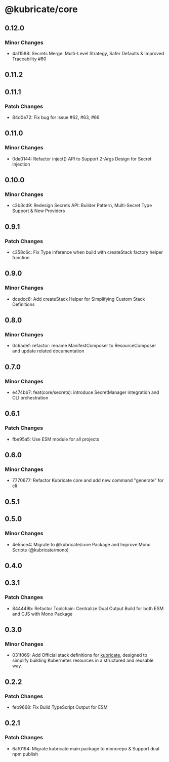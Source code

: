 # @kubricate/core

## 0.12.0

### Minor Changes

- 4a11588: Secrets Merge: Multi-Level Strategy, Safer Defaults & Improved Traceability #60

## 0.11.2

## 0.11.1

### Patch Changes

- 84d0e72: Fix bug for issue #62, #63, #66

## 0.11.0

### Minor Changes

- 0de0144: Refactor inject() API to Support 2-Args Design for Secret Injection

## 0.10.0

### Minor Changes

- c3b3cd9: Redesign Secrets API: Builder Pattern, Multi-Secret Type Support & New Providers

## 0.9.1

### Patch Changes

- c358c6c: Fix Type inference when build with createStack factory helper function

## 0.9.0

### Minor Changes

- dcedcc8: Add createStack Helper for Simplifying Custom Stack Definitions

## 0.8.0

### Minor Changes

- 0c6adef: refactor: rename ManifestComposer to ResourceComposer and update related documentation

## 0.7.0

### Minor Changes

- e474bb7: feat(core/secrets): introduce SecretManager integration and CLI orchestration

## 0.6.1

### Patch Changes

- fbe95a5: Use ESM module for all projects

## 0.6.0

### Minor Changes

- 7770677: Refactor Kubricate core and add new command "generate" for cli

## 0.5.1

## 0.5.0

### Minor Changes

- 4e55ce4: Migrate to @kubricate/core Package and Improve Mono Scripts (@kubricate/mono)

## 0.4.0

## 0.3.1

### Patch Changes

- 844449b: Refactor Toolchain: Centralize Dual Output Build for both ESM and CJS with Mono Package

## 0.3.0

### Minor Changes

- 031f069: Add Official stack definitions for [kubricate](https://github.com/thaitype/kubricate), designed to simplify building Kubernetes resources in a structured and reusable way.

## 0.2.2

### Patch Changes

- feb9668: Fix Build TypeScript Output for ESM

## 0.2.1

### Patch Changes

- 6af0194: Migrate kubricate main package to monorepo & Support dual npm publish
